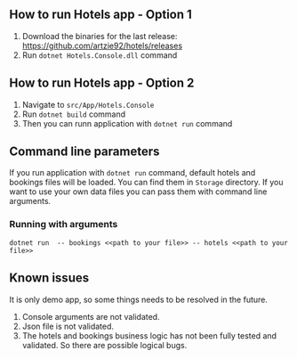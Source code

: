 ## How to run Hotels app - Option 1
1. Download the binaries for the last release: https://github.com/artzie92/hotels/releases
2. Run `dotnet Hotels.Console.dll` command 

## How to run Hotels app - Option 2

1. Navigate to `src/App/Hotels.Console`
2. Run `dotnet build` command
3. Then you can runn application with `dotnet run` command

## Command line parameters
If you run application with `dotnet run` command, default hotels and bookings files will be loaded. You can find them in `Storage` directory. 
If you want to use your own data files you can pass them with command line arguments.

### Running with arguments
`dotnet run 
-- bookings <<path to your file>>
-- hotels <<path to your file>>`


## Known issues
It is only demo app, so some things needs to be resolved in the future.

1. Console arguments are not validated.
2. Json file is not validated. 
3. The hotels and bookings business logic has not been fully tested and validated. So there are possible logical bugs. 


